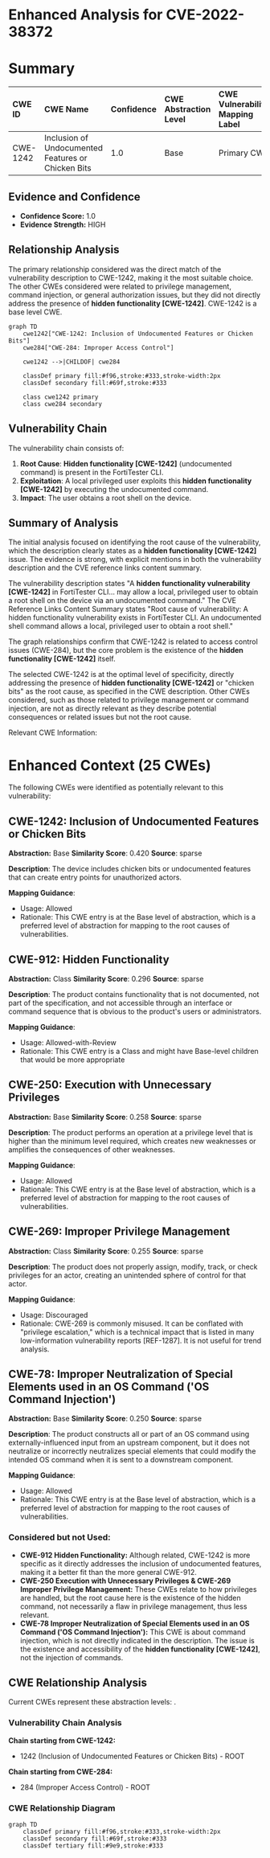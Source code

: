 # Enhanced Analysis for CVE-2022-38372

# Summary
| CWE ID    | CWE Name                                                                       | Confidence | CWE Abstraction Level | CWE Vulnerability Mapping Label | CWE-Vulnerability Mapping Notes |
| :-------- | :----------------------------------------------------------------------------- | :--------- | :---------------------- | :------------------------------ | :------------------------------ |
| CWE-1242 | Inclusion of Undocumented Features or Chicken Bits                                           | 1.0        | Base                    | Primary CWE                   | Allowed                       |

## Evidence and Confidence

*   **Confidence Score:** 1.0
*   **Evidence Strength:** HIGH

## Relationship Analysis
The primary relationship considered was the direct match of the vulnerability description to CWE-1242, making it the most suitable choice. The other CWEs considered were related to privilege management, command injection, or general authorization issues, but they did not directly address the presence of **hidden functionality [CWE-1242]**. CWE-1242 is a base level CWE.

```mermaid
graph TD
    cwe1242["CWE-1242: Inclusion of Undocumented Features or Chicken Bits"]
    cwe284["CWE-284: Improper Access Control"]
    
    cwe1242 -->|CHILDOF| cwe284

    classDef primary fill:#f96,stroke:#333,stroke-width:2px
    classDef secondary fill:#69f,stroke:#333
    
    class cwe1242 primary
    class cwe284 secondary
```

## Vulnerability Chain
The vulnerability chain consists of:
  1. **Root Cause**: **Hidden functionality [CWE-1242]** (undocumented command) is present in the FortiTester CLI.
  2. **Exploitation**: A local privileged user exploits this **hidden functionality [CWE-1242]** by executing the undocumented command.
  3. **Impact**: The user obtains a root shell on the device.

## Summary of Analysis
The initial analysis focused on identifying the root cause of the vulnerability, which the description clearly states as a **hidden functionality [CWE-1242]** issue. The evidence is strong, with explicit mentions in both the vulnerability description and the CVE reference links content summary.

The vulnerability description states "A **hidden functionality vulnerability [CWE-1242]** in FortiTester CLI... may allow a local, privileged user to obtain a root shell on the device via an undocumented command."
The CVE Reference Links Content Summary states "Root cause of vulnerability: A hidden functionality vulnerability exists in FortiTester CLI. An undocumented shell command allows a local, privileged user to obtain a root shell."

The graph relationships confirm that CWE-1242 is related to access control issues (CWE-284), but the core problem is the existence of the **hidden functionality [CWE-1242]** itself.

The selected CWE-1242 is at the optimal level of specificity, directly addressing the presence of **hidden functionality [CWE-1242]** or "chicken bits" as the root cause, as specified in the CWE description. Other CWEs considered, such as those related to privilege management or command injection, are not as directly relevant as they describe potential consequences or related issues but not the root cause.

Relevant CWE Information:

# Enhanced Context (25 CWEs)
The following CWEs were identified as potentially relevant to this vulnerability:

## CWE-1242: Inclusion of Undocumented Features or Chicken Bits
**Abstraction:** Base
**Similarity Score**: 0.420
**Source**: sparse

**Description**:
The device includes chicken bits or undocumented features that can create entry points for unauthorized actors.

**Mapping Guidance**:
- Usage: Allowed
- Rationale: This CWE entry is at the Base level of abstraction, which is a preferred level of abstraction for mapping to the root causes of vulnerabilities.



## CWE-912: Hidden Functionality
**Abstraction:** Class
**Similarity Score**: 0.296
**Source**: sparse

**Description**:
The product contains functionality that is not documented, not part of the specification, and not accessible through an interface or command sequence that is obvious to the product's users or administrators.

**Mapping Guidance**:
- Usage: Allowed-with-Review
- Rationale: This CWE entry is a Class and might have Base-level children that would be more appropriate



## CWE-250: Execution with Unnecessary Privileges
**Abstraction:** Base
**Similarity Score**: 0.258
**Source**: sparse

**Description**:
The product performs an operation at a privilege level that is higher than the minimum level required, which creates new weaknesses or amplifies the consequences of other weaknesses.

**Mapping Guidance**:
- Usage: Allowed
- Rationale: This CWE entry is at the Base level of abstraction, which is a preferred level of abstraction for mapping to the root causes of vulnerabilities.



## CWE-269: Improper Privilege Management
**Abstraction:** Class
**Similarity Score**: 0.255
**Source**: sparse

**Description**:
The product does not properly assign, modify, track, or check privileges for an actor, creating an unintended sphere of control for that actor.

**Mapping Guidance**:
- Usage: Discouraged
- Rationale: CWE-269 is commonly misused. It can be conflated with "privilege escalation," which is a technical impact that is listed in many low-information vulnerability reports [REF-1287]. It is not useful for trend analysis.



## CWE-78: Improper Neutralization of Special Elements used in an OS Command ('OS Command Injection')
**Abstraction:** Base
**Similarity Score**: 0.250
**Source**: sparse

**Description**:
The product constructs all or part of an OS command using externally-influenced input from an upstream component, but it does not neutralize or incorrectly neutralizes special elements that could modify the intended OS command when it is sent to a downstream component.

**Mapping Guidance**:
- Usage: Allowed
- Rationale: This CWE entry is at the Base level of abstraction, which is a preferred level of abstraction for mapping to the root causes of vulnerabilities.

### Considered but not Used:

*   **CWE-912 Hidden Functionality:** Although related, CWE-1242 is more specific as it directly addresses the inclusion of undocumented features, making it a better fit than the more general CWE-912.
*   **CWE-250 Execution with Unnecessary Privileges & CWE-269 Improper Privilege Management:** These CWEs relate to how privileges are handled, but the root cause here is the existence of the hidden command, not necessarily a flaw in privilege management, thus less relevant.
*   **CWE-78 Improper Neutralization of Special Elements used in an OS Command ('OS Command Injection'):** This CWE is about command injection, which is not directly indicated in the description. The issue is the existence and accessibility of the **hidden functionality [CWE-1242]**, not the injection of commands.


## CWE Relationship Analysis

Current CWEs represent these abstraction levels: .


### Vulnerability Chain Analysis

**Chain starting from CWE-1242:**
- 1242 (Inclusion of Undocumented Features or Chicken Bits) - ROOT


**Chain starting from CWE-284:**
- 284 (Improper Access Control) - ROOT



### CWE Relationship Diagram

```mermaid
graph TD
    classDef primary fill:#f96,stroke:#333,stroke-width:2px
    classDef secondary fill:#69f,stroke:#333
    classDef tertiary fill:#9e9,stroke:#333
```